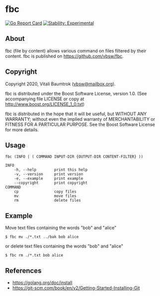 # fbc

[![Go Report Card](https://goreportcard.com/badge/github.com/vbsw/fbc)](https://goreportcard.com/report/github.com/vbsw/fbc) [![Stability: Experimental](https://masterminds.github.io/stability/experimental.svg)](https://masterminds.github.io/stability/experimental.html)

## About
fbc (file by content) allows various command on files filtered by their content. fbc is published on <https://github.com/vbsw/fbc>.

## Copyright
Copyright 2020, Vitali Baumtrok (vbsw@mailbox.org).

fbc is distributed under the Boost Software License, version 1.0. (See accompanying file LICENSE or copy at http://www.boost.org/LICENSE_1_0.txt)

fbc is distributed in the hope that it will be useful, but WITHOUT ANY WARRANTY; without even the implied warranty of MERCHANTABILITY or FITNESS FOR A PARTICULAR PURPOSE. See the Boost Software License for more details.

## Usage

	fbc (INFO | ( COMMAND INPUT-DIR {OUTPUT-DIR CONTENT-FILTER} ))

	INFO
		-h, --help        print this help
		-v, --version     print version
		-e, --example     print example
		--copyright       print copyright
	COMMAND
        cp                copy files
		mv                move files
		rm                delete files

## Example

Move text files containing the words "bob" and "alice"

	$ fbc mv ./*.txt ../bak bob alice

or delete text files containing the words "bob" and "alice"

	$ fbc rm ./*.txt bob alice

## References
- https://golang.org/doc/install
- https://git-scm.com/book/en/v2/Getting-Started-Installing-Git
